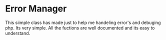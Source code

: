 Error Manager
====
This siimple class has made just to help me handeling error's and debuging php.
Its very simple. All the fuctions are well documented and its easy to understand.
